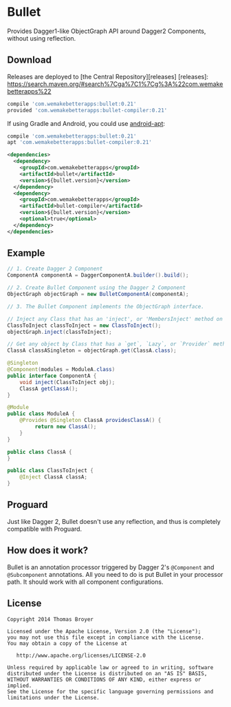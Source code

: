 Bullet
======

Provides Dagger1-like ObjectGraph API around Dagger2 Components, without using reflection.

Download
--------

Releases are deployed to [the Central Repository][releases]
 [releases]: https://search.maven.org/#search%7Cga%7C1%7Cg%3A%22com.wemakebetterapps%22
 
```groovy
compile 'com.wemakebetterapps:bullet:0.21'
provided 'com.wemakebetterapps:bullet-compiler:0.21'
```

If using Gradle and Android, you could use [android-apt](https://bitbucket.org/hvisser/android-apt):
```groovy
compile 'com.wemakebetterapps:bullet:0.21'
apt 'com.wemakebetterapps:bullet-compiler:0.21'
```
 
```xml
<dependencies>
  <dependency>
    <groupId>com.wemakebetterapps</groupId>
    <artifactId>bullet</artifactId>
    <version>${bullet.version}</version>
  </dependency>
  <dependency>
    <groupId>com.wemakebetterapps</groupId>
    <artifactId>bullet-compiler</artifactId>
    <version>${bullet.version}</version>
    <optional>true</optional>
  </dependency>
</dependencies>
```

Example
-------

```java
// 1. Create Dagger 2 Component
ComponentA componentA = DaggerComponentA.builder().build();

// 2. Create Bullet Component using the Dagger 2 Component
ObjectGraph objectGraph = new BulletComponentA(componentA);

// 3. The Bullet Component implements the ObjectGraph interface.

// Inject any Class that has an 'inject', or 'MembersInject' method on the component.
ClassToInject classToInject = new ClassToInject();
objectGraph.inject(classToInject);

// Get any object by Class that has a `get`, `Lazy`, or `Provider` method on the component.
ClassA classASingleton = objectGraph.get(ClassA.class);
```

```java
@Singleton
@Component(modules = ModuleA.class)
public interface ComponentA {
    void inject(ClassToInject obj);
    ClassA getClassA();
}
```

```java
@Module
public class ModuleA {
    @Provides @Singleton ClassA providesClassA() {
         return new ClassA();
    }
}
```

```java
public class ClassA {
}
```

```java
public class ClassToInject {
    @Inject ClassA classA;
}
```

Proguard
--------

Just like Dagger 2, Bullet doesn't use any reflection, and thus is completely compatible with Proguard.

How does it work?
-----------------

Bullet is an annotation processor triggered by Dagger 2's `@Component` and `@Subcomponent` annotations.
All you need to do is put Bullet in your processor path. It should work with all component configurations.

License
-------

    Copyright 2014 Thomas Broyer

    Licensed under the Apache License, Version 2.0 (the "License");
    you may not use this file except in compliance with the License.
    You may obtain a copy of the License at

       http://www.apache.org/licenses/LICENSE-2.0

    Unless required by applicable law or agreed to in writing, software
    distributed under the License is distributed on an "AS IS" BASIS,
    WITHOUT WARRANTIES OR CONDITIONS OF ANY KIND, either express or implied.
    See the License for the specific language governing permissions and
    limitations under the License.


